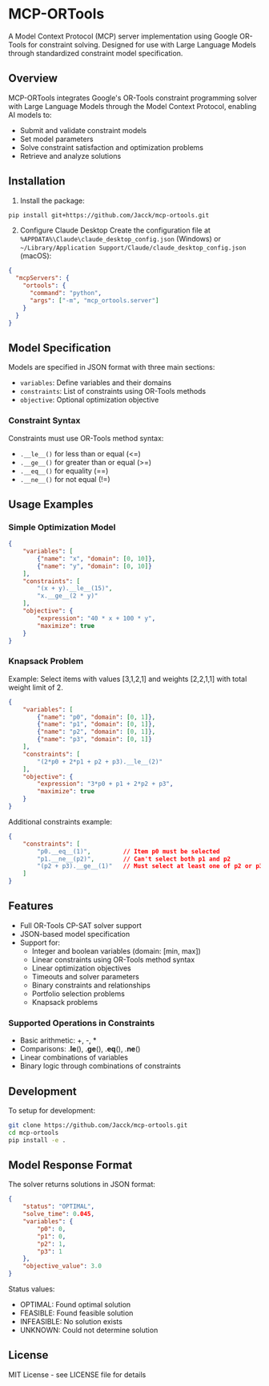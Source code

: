 # MCP-ORTools

A Model Context Protocol (MCP) server implementation using Google OR-Tools for constraint solving. Designed for use with Large Language Models through standardized constraint model specification.

## Overview

MCP-ORTools integrates Google's OR-Tools constraint programming solver with Large Language Models through the Model Context Protocol, enabling AI models to:
- Submit and validate constraint models
- Set model parameters
- Solve constraint satisfaction and optimization problems
- Retrieve and analyze solutions

## Installation

1. Install the package:
```bash
pip install git+https://github.com/Jacck/mcp-ortools.git
```

2. Configure Claude Desktop
Create the configuration file at `%APPDATA%\Claude\claude_desktop_config.json` (Windows) or `~/Library/Application Support/Claude/claude_desktop_config.json` (macOS):
```json
{
  "mcpServers": {
    "ortools": {
      "command": "python",
      "args": ["-m", "mcp_ortools.server"]
    }
  }
}
```

## Model Specification

Models are specified in JSON format with three main sections:
- `variables`: Define variables and their domains
- `constraints`: List of constraints using OR-Tools methods
- `objective`: Optional optimization objective

### Constraint Syntax

Constraints must use OR-Tools method syntax:
- `.__le__()` for less than or equal (<=)
- `.__ge__()` for greater than or equal (>=)
- `.__eq__()` for equality (==)
- `.__ne__()` for not equal (!=)

## Usage Examples

### Simple Optimization Model
```json
{
    "variables": [
        {"name": "x", "domain": [0, 10]},
        {"name": "y", "domain": [0, 10]}
    ],
    "constraints": [
        "(x + y).__le__(15)",
        "x.__ge__(2 * y)"
    ],
    "objective": {
        "expression": "40 * x + 100 * y",
        "maximize": true
    }
}
```

### Knapsack Problem
Example: Select items with values [3,1,2,1] and weights [2,2,1,1] with total weight limit of 2.

```json
{
    "variables": [
        {"name": "p0", "domain": [0, 1]},
        {"name": "p1", "domain": [0, 1]},
        {"name": "p2", "domain": [0, 1]},
        {"name": "p3", "domain": [0, 1]}
    ],
    "constraints": [
        "(2*p0 + 2*p1 + p2 + p3).__le__(2)"
    ],
    "objective": {
        "expression": "3*p0 + p1 + 2*p2 + p3",
        "maximize": true
    }
}
```

Additional constraints example:
```json
{
    "constraints": [
        "p0.__eq__(1)",         // Item p0 must be selected
        "p1.__ne__(p2)",        // Can't select both p1 and p2
        "(p2 + p3).__ge__(1)"   // Must select at least one of p2 or p3
    ]
}
```

## Features

- Full OR-Tools CP-SAT solver support
- JSON-based model specification
- Support for:
  - Integer and boolean variables (domain: [min, max])
  - Linear constraints using OR-Tools method syntax
  - Linear optimization objectives
  - Timeouts and solver parameters
  - Binary constraints and relationships
  - Portfolio selection problems
  - Knapsack problems

### Supported Operations in Constraints
- Basic arithmetic: +, -, *
- Comparisons: .__le__(), .__ge__(), .__eq__(), .__ne__()
- Linear combinations of variables
- Binary logic through combinations of constraints

## Development

To setup for development:
```bash
git clone https://github.com/Jacck/mcp-ortools.git
cd mcp-ortools
pip install -e .
```

## Model Response Format

The solver returns solutions in JSON format:
```json
{
    "status": "OPTIMAL",
    "solve_time": 0.045,
    "variables": {
        "p0": 0,
        "p1": 0,
        "p2": 1,
        "p3": 1
    },
    "objective_value": 3.0
}
```

Status values:
- OPTIMAL: Found optimal solution
- FEASIBLE: Found feasible solution
- INFEASIBLE: No solution exists
- UNKNOWN: Could not determine solution

## License

MIT License - see LICENSE file for details